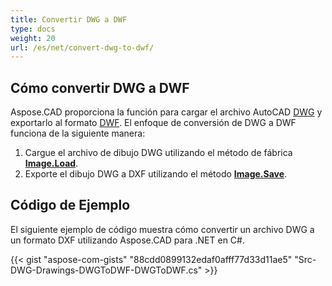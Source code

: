 ```yaml
---
title: Convertir DWG a DWF
type: docs
weight: 20
url: /es/net/convert-dwg-to-dwf/
---
```


## **Cómo convertir DWG a DWF**

Aspose.CAD proporciona la función para cargar el archivo AutoCAD [DWG](https://docs.fileformat.com/cad/dwg/) y exportarlo al formato [DWF](https://docs.fileformat.com/cad/dwf/). El enfoque de conversión de DWG a DWF funciona de la siguiente manera:

1. Cargue el archivo de dibujo DWG utilizando el método de fábrica [**Image.Load**](https://reference.aspose.com/cad/net/aspose.cad/image/methods/load/index).
1. Exporte el dibujo DWG a DXF utilizando el método [**Image.Save**](https://reference.aspose.com/cad/net/aspose.cad/image/methods/save/index).

## Código de Ejemplo

El siguiente ejemplo de código muestra cómo convertir un archivo DWG a un formato DXF utilizando Aspose.CAD para .NET en C#.

{{< gist "aspose-com-gists" "88cdd0899132edaf0afff77d33d11ae5" "Src-DWG-Drawings-DWGToDWF-DWGToDWF.cs" >}}
